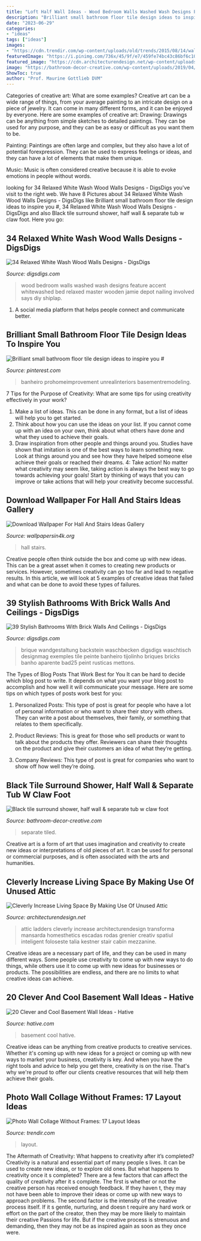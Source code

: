```yaml
---
title: "Loft Half Wall Ideas - Wood Bedroom Walls Washed Wash Designs Feature Accent Whitewashed Bed Relaxed Master Wooden Jamie Depot Nailing Involved Says Diy Shiplap"
description: "Brilliant small bathroom floor tile design ideas to inspire you #"
date: "2023-06-29"
categories:
- "ideas"
tags: ["ideas"]
images:
- "https://cdn.trendir.com/wp-content/uploads/old/trends/2015/08/14/wall-decorated-in-black-and-white-photos-floor-to-ceiling.jpg"
featuredImage: "https://i.pinimg.com/736x/45/9f/e7/459fe74bc43c86bf6c10702c9ca061e4.jpg"
featured_image: "https://cdn.architecturendesign.net/wp-content/uploads/2015/12/AD-Attic-Living-Space-Design-19.jpg"
image: "https://bathroom-decor-creative.com/wp-content/uploads/2019/04/BD054615-67A4-4F83-BE40-A85753ED0987-225x300.jpeg"
ShowToc: true
author: "Prof. Maurine Gottlieb DVM"
---
```



Categories of creative art: What are some examples?
Creative art can be a wide range of things, from your average painting to an intricate design on a piece of jewelry. It can come in many different forms, and it can be enjoyed by everyone. Here are some examples of creative art:
Drawing: Drawings can be anything from simple sketches to detailed paintings. They can be used for any purpose, and they can be as easy or difficult as you want them to be.

Painting: Paintings are often large and complex, but they also have a lot of potential forexpression. They can be used to express feelings or ideas, and they can have a lot of elements that make them unique.

Music: Music is often considered creative because it is able to evoke emotions in people without words.

	

		
looking for 34 Relaxed White Wash Wood Walls Designs - DigsDigs you've visit to the right web. We have 8 Pictures about 34 Relaxed White Wash Wood Walls Designs - DigsDigs like Brilliant small bathroom floor tile design ideas to inspire you #, 34 Relaxed White Wash Wood Walls Designs - DigsDigs and also Black tile surround shower, half wall &amp; separate tub w claw foot. Here you go:
		
    
## 34 Relaxed White Wash Wood Walls Designs - DigsDigs

<img loading=lazy src="http://www.digsdigs.com/photos/relaxed-white-wash-wood-wall-designs-3.jpg" onerror="this.onerror=null;this.src='https://tse2.mm.bing.net/th?id=OIP.EA4A0D_bZdwz5WR1JWXHgAHaJ_&amp;pid=15.1';" alt="34 Relaxed White Wash Wood Walls Designs - DigsDigs">

_Source: digsdigs.com_

>wood bedroom walls washed wash designs feature accent whitewashed bed relaxed master wooden jamie depot nailing involved says diy shiplap. 

	

1. A social media platform that helps people connect and communicate better.

    
## Brilliant Small Bathroom Floor Tile Design Ideas To Inspire You #

<img loading=lazy src="https://i.pinimg.com/736x/45/9f/e7/459fe74bc43c86bf6c10702c9ca061e4.jpg" onerror="this.onerror=null;this.src='https://tse1.mm.bing.net/th?id=OIP.AbwXhJ9TLqj4v2yW0IW2iAHaLG&amp;pid=15.1';" alt="Brilliant small bathroom floor tile design ideas to inspire you #">

_Source: pinterest.com_

>banheiro prohomeimprovement unrealinteriors basementremodeling. 

	

7 Tips for the Purpose of Creativity: What are some tips for using creativity effectively in your work?
1. Make a list of ideas. This can be done in any format, but a list of ideas will help you to get started.
2. Think about how you can use the ideas on your list. If you cannot come up with an idea on your own, think about what others have done and what they used to achieve their goals.
3. Draw inspiration from other people and things around you. Studies have shown that imitation is one of the best ways to learn something new. Look at things around you and see how they have helped someone else achieve their goals or reached their dreams.
4: Take action! No matter what creativity may seem like, taking action is always the best way to go towards achieving your goals! Start by thinking of ways that you can improve or take actions that will help your creativity become successful.

    
## Download Wallpaper For Hall And Stairs Ideas Gallery

<img loading=lazy src="http://www.wallpapersin4k.org/wp-content/uploads/2017/04/Wallpaper-For-Hall-And-Stairs-Ideas-6.jpg" onerror="this.onerror=null;this.src='https://tse3.mm.bing.net/th?id=OIP.w7PgLzmrxAJ-Coz0KKVP7wHaJ3&amp;pid=15.1';" alt="Download Wallpaper For Hall And Stairs Ideas Gallery">

_Source: wallpapersin4k.org_

>hall stairs. 

	

Creative people often think outside the box and come up with new ideas. This can be a great asset when it comes to creating new products or services. However, sometimes creativity can go too far and lead to negative results. In this article, we will look at 5 examples of creative ideas that failed and what can be done to avoid these types of failures.

    
## 39 Stylish Bathrooms With Brick Walls And Ceilings - DigsDigs

<img loading=lazy src="https://www.digsdigs.com/photos/stylish-bathrooms-with-brick-walls-and-ceilings-47.jpg" onerror="this.onerror=null;this.src='https://tse2.mm.bing.net/th?id=OIP.dYgXAYGCFlHLB77jJd6vmwHaLH&amp;pid=15.1';" alt="39 Stylish Bathrooms With Brick Walls And Ceilings - DigsDigs">

_Source: digsdigs.com_

>brique wandgestaltung backstein waschbecken digsdigs waschtisch designmag exemples tile peinte banheiro tijolinho briques bricks banho aparente bad25 peint rusticas mettons. 

	

The Types of Blog Posts That Work Best for You
It can be hard to decide which blog post to write.  It depends on what you want your blog post to accomplish and how well it will communicate your message. Here are some tips on which types of posts work best for you:
1. Personalized Posts: This type of post is great for people who have a lot of personal information or who want to share their story with others. They can write a post about themselves, their family, or something that relates to them specifically.

2. Product Reviews: This is great for those who sell products or want to talk about the products they offer. Reviewers can share their thoughts on the product and give their customers an idea of what they’re getting.

3. Company Reviews: This type of post is great for companies who want to show off how well they’re doing.

    
## Black Tile Surround Shower, Half Wall &amp; Separate Tub W Claw Foot

<img loading=lazy src="https://bathroom-decor-creative.com/wp-content/uploads/2019/04/BD054615-67A4-4F83-BE40-A85753ED0987-225x300.jpeg" onerror="this.onerror=null;this.src='https://tse1.mm.bing.net/th?id=OIP.Lr-R97WcpGWH57nSmmMRcwAAAA&amp;pid=15.1';" alt="Black tile surround shower, half wall &amp; separate tub w claw foot">

_Source: bathroom-decor-creative.com_

>separate tiled. 

	

Creative art is a form of art that uses imagination and creativity to create new ideas or interpretations of old pieces of art. It can be used for personal or commercial purposes, and is often associated with the arts and humanities.

    
## Cleverly Increase Living Space By Making Use Of Unused Attic

<img loading=lazy src="https://cdn.architecturendesign.net/wp-content/uploads/2015/12/AD-Attic-Living-Space-Design-19.jpg" onerror="this.onerror=null;this.src='https://tse2.mm.bing.net/th?id=OIP.uFU7mKTH0Udx7MIJ_xvSzgHaLH&amp;pid=15.1';" alt="Cleverly Increase Living Space By Making Use Of Unused Attic">

_Source: architecturendesign.net_

>attic ladders cleverly increase architecturendesign transforma mansarda homesthetics escadas rodas grenier creativ spatiul inteligent foloseste talia kestner stair cabin mezzanine. 

	

Creative ideas are a necessary part of life, and they can be used in many different ways. Some people use creativity to come up with new ways to do things, while others use it to come up with new ideas for businesses or products. The possibilities are endless, and there are no limits to what creative ideas can achieve.

    
## 20 Clever And Cool Basement Wall Ideas - Hative

<img loading=lazy src="https://hative.com/wp-content/uploads/2014/05/basement-wall-ideas/14-cool-basement-wall.jpg" onerror="this.onerror=null;this.src='https://tse2.mm.bing.net/th?id=OIP.Zu_IihuqAV17VjEmXT2JCgHaJ4&amp;pid=15.1';" alt="20 Clever and Cool Basement Wall Ideas - Hative">

_Source: hative.com_

>basement cool hative. 

	

Creative ideas can be anything from creative products to creative services. Whether it's coming up with new ideas for a project or coming up with new ways to market your business, creativity is key. And when you have the right tools and advice to help you get there, creativity is on the rise. That's why we're proud to offer our clients creative resources that will help them achieve their goals.

    
## Photo Wall Collage Without Frames: 17 Layout Ideas

<img loading=lazy src="https://cdn.trendir.com/wp-content/uploads/old/trends/2015/08/14/wall-decorated-in-black-and-white-photos-floor-to-ceiling.jpg" onerror="this.onerror=null;this.src='https://tse2.mm.bing.net/th?id=OIP.BCghp1CEY_3dIQpli-Yp_QHaKt&amp;pid=15.1';" alt="Photo Wall Collage Without Frames: 17 Layout Ideas">

_Source: trendir.com_

>layout. 

	

The Aftermath of Creativity: What happens to creativity after it’s completed?
Creativity is a natural and essential part of many people s lives. It can be used to create new ideas, or to explore old ones. But what happens to creativity once it s completed?
There are a few factors that can affect the quality of creativity after it s complete. The first is whether or not the creative person has received enough feedback. If they haven t, they may not have been able to improve their ideas or come up with new ways to approach problems. The second factor is the intensity of the creative process itself. If it s gentle, nurturing, and doesn t require any hard work or effort on the part of the creator, then they may be more likely to maintain their creative Passions for life. But if the creative process is strenuous and demanding, then they may not be as inspired again as soon as they once were.

